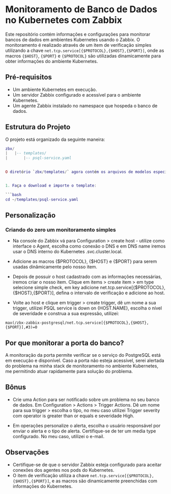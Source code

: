 
# Monitoramento de Banco de Dados no Kubernetes com Zabbix

Este repositório contém informações e configurações para monitorar bancos de dados em ambientes Kubernetes usando o Zabbix. O monitoramento é realizado através de um item de verificação simples utilizando a chave `net.tcp.service[{$PROTOCOL},{$HOST},{$PORT}]`, onde as macros `{$HOST}`, `{$PORT}` e `{$PROTOCOL}` são utilizadas dinamicamente para obter informações do ambiente Kubernetes.
## Pré-requisitos
- Um ambiente Kubernetes em execução.
- Um servidor Zabbix configurado e acessível para o ambiente Kubernetes.
- Um agente Zabbix instalado no namespace que hospeda o banco de dados.
## Estrutura do Projeto

O projeto está organizado da seguinte maneira:


```lua
zbx/
|   |-- templates/
|       |-- psql-service.yaml

 
O diretório `zbx/templates/` agora contém os arquivos de modelos específicos do Zabbix. Certifique-se de ajustar as referências e configurações no seu ambiente de acordo com essa estrutura atualizada.


1. Faça o download e importe o template:

```bash
cd ~/templates/psql-service.yaml
```

## Personalização

### Criando do zero um monitoramento simples
- Na console do Zabbix vá para Configuration > create host - utilize como interface o Agent, escolha como conexão o DNS e em DNS name iremos usar o DNS interno do Kubernetes  <namespace>.<service-name>svc.cluster.local.

- Adicione as macros {$PROTOCOL}, {$HOST} e {$PORT} para serem usadas dinâmicamente pelo nosso item.

- Depois de possuir o host cadastrado com as informações necessárias, iremos criar o nosso item. Clique em items > create item > em type selecione simple check, em key adicione net.tcp.service[{$PROTOCOL},{$HOST},{$PORT}], defina o intervalo de verificação e adicione ao host. 

- Volte ao host e clique em trigger > create trigger, dê um nome a sua trigger, utilizei PSQL service is down on {HOST.NAME}, escolha o nível de severidade e construa a sua expressão, utilizei:

```
max(/zbx-zabbix-postgresql/net.tcp.service[{$PROTOCOL},{$HOST},{$PORT}],#3)=0
```

## Por que monitorar a porta do banco?

A monitoração da porta permite verificar se o serviço do PostgreSQL está em execução e disponível. Caso a porta não esteja acessível, serei alertada do problema na minha stack de monitoramento no ambiente Kubernetes, me permitindo atuar rapidamente para solução do problema. 


## Bônus

- Crie uma Action para ser notificado sobre um problema no seu banco de dados. Em Configuration > Actions > Trigger Actions. Dê um nome para sua trigger > escolha o tipo, no meu caso utilizei Trigger severity com operator is greater than or equals e severidade High.

- Em operações personalize o alerta, escolha o usuário responsável por enviar o alerta e o tipo de alerta. Certifique-se de ter um media type configurado. No meu caso, utilizei o e-mail.

## Observações
- Certifique-se de que o servidor Zabbix esteja configurado para aceitar conexões dos agentes nos pods do Kubernetes. 
- O item de verificação utiliza a chave `net.tcp.service[{$PROTOCOL},{$HOST},{$PORT}]`, e as macros são dinamicamente preenchidas com informações do Kubernetes.
